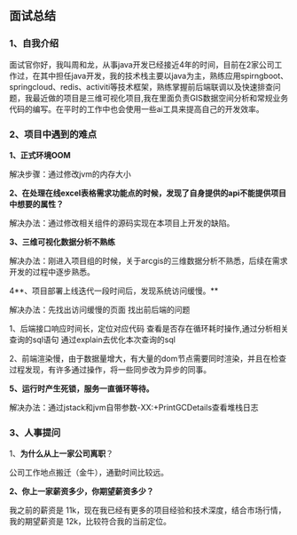 ## 面试总结

### 1、自我介绍

面试官你好，我叫周和龙，从事java开发已经接近4年的时间，目前在2家公司工作过，在其中担任java开发，我的技术栈主要以java为主，熟练应用spirngboot、springcloud、redis、activiti等技术框架，熟练掌握前后端联调以及快速排查问题，我最近做的项目是三维可视化项目,我在里面负责GIS数据空间分析和常规业务代码的编写。在平时的工作中也会使用一些ai工具来提高自己的开发效率。

### 2、项目中遇到的难点

**1、正式环境OOM**

解决步骤：通过修改jvm的内存大小 

**2、在处理在线excel表格需求功能点的时候，发现了自身提供的api不能提供项目中想要的属性？**

解决办法：通过修改相关组件的源码实现在本项目上开发的缺陷。

**3、三维可视化数据分析不熟练**

解决办法：刚进入项目组的时候，关于arcgis的三维数据分析不熟悉，后续在需求开发的过程中逐步熟悉。

4**、项目部署上线迭代一段时间后，发现系统访问缓慢。**

解决办法：先找出访问缓慢的页面 找出前后端的问题

1、后端接口响应时间长，定位对应代码 查看是否存在循环耗时操作,通过分析相关查询的sql语句 通过explain去优化本次查询的sql

2、前端渲染慢，由于数据量增大，有大量的dom节点需要同时渲染，并且在检查过程发现，有许多通过操作，将一些同步改为异步的同事。

**5、运行时产生死锁，服务一直循环等待。**

解决办法：通过jstack和jvm自带参数-XX:+PrintGCDetails查看堆栈日志

### 3、人事提问

1、**为什么从上一家公司离职**？

公司工作地点搬迁（金牛），通勤时间比较远。

**2、你上一家薪资多少，你期望薪资多少？**

我之前的薪资是 11k，现在我已经有更多的项目经验和技术深度，结合市场行情，我的期望薪资是 12k，比较符合我的当前定位。

